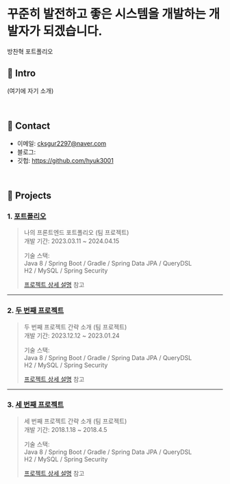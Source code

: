 # 꾸준히 발전하고 좋은 시스템을 개발하는 개발자가 되겠습니다.
방찬혁 포트폴리오
</br>

## :pushpin: Intro
(여기에 자기 소개)

</br>

## :pushpin: Contact
- 이메일: cksgur2297@naver.com
- 블로그: 
- 깃헙: https://github.com/hyuk3001
</br>

## :pushpin: Projects
### 1. [포트폴리오](https://github.com/2023-SMHRD-IS-AI1/RepoUp)
>나의 프론트엔드 포트폴리오 (팀 프로젝트)  
>개발 기간: 2023.03.11 ~ 2024.04.15  
>  
>기술 스택:  
>Java 8 / Spring Boot / Gradle / Spring Data JPA / QueryDSL  
>H2 / MySQL / Spring Security
>  
>[프로젝트 상세 설명](https://github.com/Project-TokTalk) 참고

---

### 2. [두 번째 프로젝트](https://github.com/JungHyung2/gitio.io)
>두 번째 프로젝트 간략 소개  (팀 프로젝트)  
>개발 기간: 2023.12.12 ~ 2023.01.24  
>  
>기술 스택:  
>Java 8 / Spring Boot / Gradle / Spring Data JPA / QueryDSL  
>H2 / MySQL / Spring Security
>  
>[프로젝트 상세 설명](https://github.com/2023-SMHRD-IS-AI1/RepoUp) 참고

---

### 3. [세 번째 프로젝트](https://github.com/JungHyung2/gitio.io)
>세 번째 프로젝트 간략 소개  (팀 프로젝트)  
>개발 기간: 2018.1.18 ~ 2018.4.5  
>  
>기술 스택:  
>Java 8 / Spring Boot / Gradle / Spring Data JPA / QueryDSL  
>H2 / MySQL / Spring Security 
>  
>[프로젝트 상세 설명](https://github.com/JungHyung2/gitio.io) 참고
